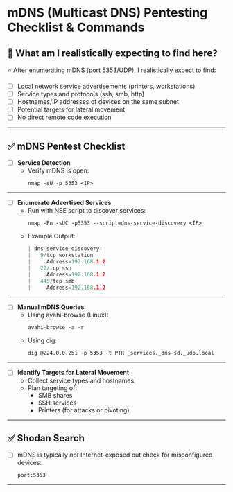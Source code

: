 # mDNS (Multicast DNS) Pentesting Checklist & Commands

## 🎯 What am I realistically expecting to find here?

⭐ After enumerating mDNS (port 5353/UDP), I realistically expect to find:

- [ ] Local network service advertisements (printers, workstations)
- [ ] Service types and protocols (ssh, smb, http)
- [ ] Hostnames/IP addresses of devices on the same subnet
- [ ] Potential targets for lateral movement
- [ ] No direct remote code execution

---

## ✅ mDNS Pentest Checklist

- [ ] **Service Detection**
  - Verify mDNS is open:
    ```
    nmap -sU -p 5353 <IP>
    ```

---

- [ ] **Enumerate Advertised Services**
  - Run with NSE script to discover services:
    ```
    nmap -Pn -sUC -p5353 --script=dns-service-discovery <IP>
    ```
  - Example Output:
    ```c
    | dns-service-discovery:
    |   9/tcp workstation
    |     Address=192.168.1.2
    |   22/tcp ssh
    |     Address=192.168.1.2
    |   445/tcp smb
    |     Address=192.168.1.2
    ```

---

- [ ] **Manual mDNS Queries**
  - Using avahi-browse (Linux):
    ```
    avahi-browse -a -r
    ```
  - Using dig:
    ```
    dig @224.0.0.251 -p 5353 -t PTR _services._dns-sd._udp.local
    ```

---

- [ ] **Identify Targets for Lateral Movement**
  - Collect service types and hostnames.
  - Plan targeting of:
    - SMB shares
    - SSH services
    - Printers (for attacks or pivoting)

---

## ✅ Shodan Search

- [ ] mDNS is typically *not* Internet-exposed but check for misconfigured devices:
    ```
    port:5353
    ```

---
